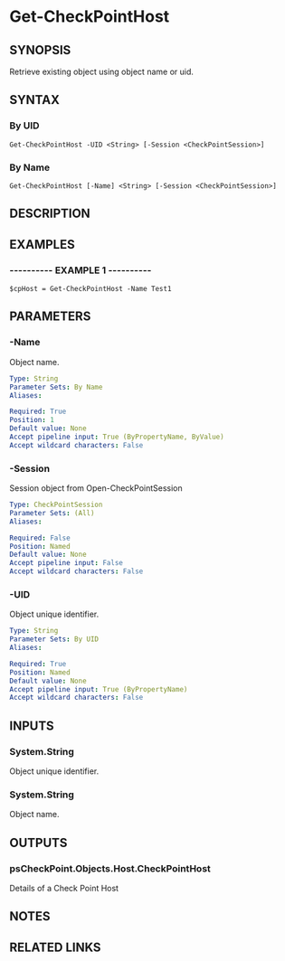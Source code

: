 # Get-CheckPointHost

## SYNOPSIS
Retrieve existing object using object name or uid.

## SYNTAX

### By UID
```
Get-CheckPointHost -UID <String> [-Session <CheckPointSession>]
```

### By Name
```
Get-CheckPointHost [-Name] <String> [-Session <CheckPointSession>]
```

## DESCRIPTION

## EXAMPLES

### ----------  EXAMPLE 1  ----------
```
$cpHost = Get-CheckPointHost -Name Test1
```

## PARAMETERS

### -Name
Object name.

```yaml
Type: String
Parameter Sets: By Name
Aliases: 

Required: True
Position: 1
Default value: None
Accept pipeline input: True (ByPropertyName, ByValue)
Accept wildcard characters: False
```

### -Session
Session object from Open-CheckPointSession

```yaml
Type: CheckPointSession
Parameter Sets: (All)
Aliases: 

Required: False
Position: Named
Default value: None
Accept pipeline input: False
Accept wildcard characters: False
```

### -UID
Object unique identifier.

```yaml
Type: String
Parameter Sets: By UID
Aliases: 

Required: True
Position: Named
Default value: None
Accept pipeline input: True (ByPropertyName)
Accept wildcard characters: False
```

## INPUTS

### System.String
Object unique identifier.

### System.String
Object name.

## OUTPUTS

### psCheckPoint.Objects.Host.CheckPointHost
Details of a Check Point Host

## NOTES

## RELATED LINKS

